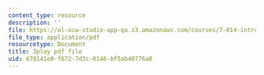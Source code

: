 ```yaml
---
content_type: resource
description: ''
file: https://ol-ocw-studio-app-qa.s3.amazonaws.com/courses/7-014-introductory-biology-spring-2005/870141e0f6727d3c0146bf5ab40776a0_rKquepVheyM.pdf
file_type: application/pdf
resourcetype: Document
title: 3play pdf file
uid: 870141e0-f672-7d3c-0146-bf5ab40776a0
---
```

